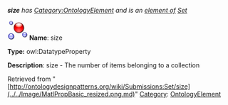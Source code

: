 ___size__ has [Category:OntologyElement](../../Category/OntologyElement.md "Category:OntologyElement") and is an [element of](../../Property/ElementOf.md "Property:ElementOf") [Set](../../Submissions/Set.md "Submissions:Set")_


  




[![DatatypeProperty](../../images/thumb/a/a5/DatatypeProperty.gif/45px-DatatypeProperty.gif)](../../Image/DatatypeProperty.gif.md "DatatypeProperty")
__Name__: size 


__Type:__ owl:DatatypeProperty 


__Description__: size - The number of items belonging to a collection 





Retrieved from "[http://ontologydesignpatterns.org/wiki/Submissions:Set/size](../../Image/MatlPropBasic_resized.png.md)"
 [Category](http://ontologydesignpatterns.org/wiki/Special:Categories "Special:Categories"): [OntologyElement](../../Category/OntologyElement.md "Category:OntologyElement")